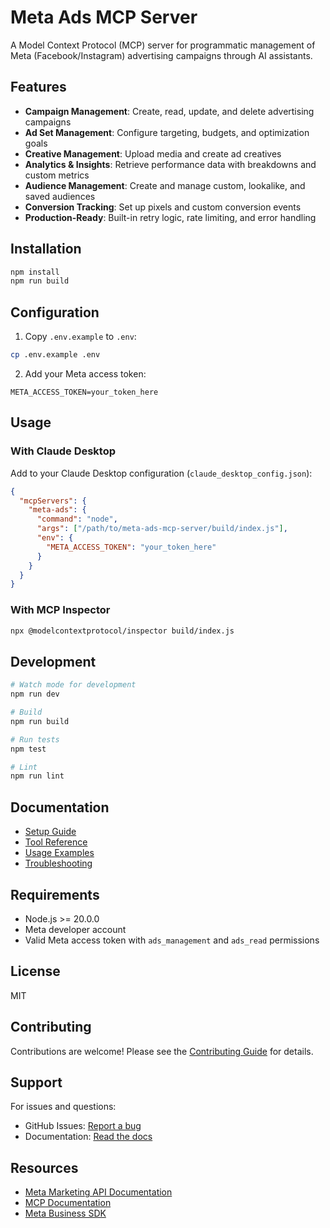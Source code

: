 # Meta Ads MCP Server

A Model Context Protocol (MCP) server for programmatic management of Meta (Facebook/Instagram) advertising campaigns through AI assistants.

## Features

- **Campaign Management**: Create, read, update, and delete advertising campaigns
- **Ad Set Management**: Configure targeting, budgets, and optimization goals
- **Creative Management**: Upload media and create ad creatives
- **Analytics & Insights**: Retrieve performance data with breakdowns and custom metrics
- **Audience Management**: Create and manage custom, lookalike, and saved audiences
- **Conversion Tracking**: Set up pixels and custom conversion events
- **Production-Ready**: Built-in retry logic, rate limiting, and error handling

## Installation

```bash
npm install
npm run build
```

## Configuration

1. Copy `.env.example` to `.env`:
```bash
cp .env.example .env
```

2. Add your Meta access token:
```
META_ACCESS_TOKEN=your_token_here
```

## Usage

### With Claude Desktop

Add to your Claude Desktop configuration (`claude_desktop_config.json`):

```json
{
  "mcpServers": {
    "meta-ads": {
      "command": "node",
      "args": ["/path/to/meta-ads-mcp-server/build/index.js"],
      "env": {
        "META_ACCESS_TOKEN": "your_token_here"
      }
    }
  }
}
```

### With MCP Inspector

```bash
npx @modelcontextprotocol/inspector build/index.js
```

## Development

```bash
# Watch mode for development
npm run dev

# Build
npm run build

# Run tests
npm test

# Lint
npm run lint
```

## Documentation

- [Setup Guide](docs/SETUP.md)
- [Tool Reference](docs/TOOLS.md)
- [Usage Examples](docs/EXAMPLES.md)
- [Troubleshooting](docs/TROUBLESHOOTING.md)

## Requirements

- Node.js >= 20.0.0
- Meta developer account
- Valid Meta access token with `ads_management` and `ads_read` permissions

## License

MIT

## Contributing

Contributions are welcome! Please see the [Contributing Guide](CONTRIBUTING.md) for details.

## Support

For issues and questions:
- GitHub Issues: [Report a bug](https://github.com/yourusername/meta-ads-mcp-server/issues)
- Documentation: [Read the docs](docs/)

## Resources

- [Meta Marketing API Documentation](https://developers.facebook.com/docs/marketing-apis)
- [MCP Documentation](https://modelcontextprotocol.io/)
- [Meta Business SDK](https://github.com/facebook/facebook-nodejs-business-sdk)

